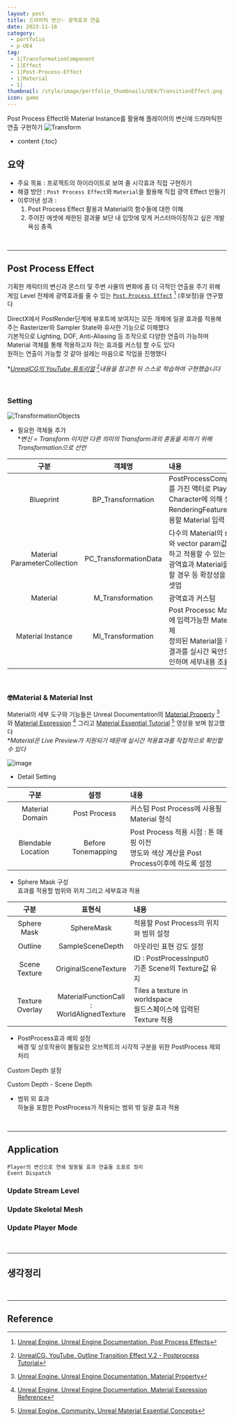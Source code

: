 ```yaml
---
layout: post
title: 드라마틱 변신✨ 광역효과 연출
date: 2023-11-16
category: 
 - portfolio
 - p-UE4
tag:
 - 1|TransformationComponent
 - 1|Effect
 - 1|Post-Process-Effect
 - 1|Material
 - 1|
thumbnail: /style/image/portfolio_thumbnails/UE4/TransitionEffect.png
icon: game
---
```


Post Process Effect와 Material Instance를 활용해 플레이어의 변신에 드라마틱한 연출 구현하기
![Transform](https://github.com/ssonsonya/ssonsonya.github.io/assets/116151781/49779bf1-7efa-4273-8d24-9d23f40f0369)

* content
{:toc}

## 요약

- 주요 목표 : 프로젝트의 하이라이트로 보여 줄 시각효과 직접 구현하기
- 해결 방안 : `Post Process Effect`와 `Material`을 활용해 직접 광역 Effect 만들기
- 이루어낸 성과 :  
    1. Post Process Effect 활용과 Material의 함수들에 대한 이해  
    2. 주어진 에셋에 제한된 결과물 보단 내 입맛에 맞게 커스터마이징하고 싶은 개발 욕심 충족  

<br>

---

## Post Process Effect

기획한 캐릭터의 변신과 몬스터 및 주변 사물의 변화에 좀 더 극적인 연출을 주기 위해 게임 Level 전체에 광역효과를 줄 수 있는 [`Post Process Effect`](https://docs.unrealengine.com/4.26/en-US/RenderingAndGraphics/PostProcessEffects/) [^201] (후보정)을 연구했다  

DirectX에서 PostRender단계에 뷰포트에 보여지는 모든 개체에 일괄 효과를 적용해주는 Rasterizer와 Sampler State와 유사한 기능으로 이해했다  
기본적으로 Lighting, DOF, Anti-Aliasing 등 조작으로 다양한 연출이 가능하며 Material 객체를 통해 적용하고자 하는 효과를 커스텀 할 수도 있다  
원하는 연출이 가능할 것 같아 설레는 마음으로 작업을 진행했다  

**[UnrealCG의 YouTube 튜토리얼](https://www.youtube.com/watch?v=ezRd6t7ZNHE&list=PLnfzvYOawOqBZlcT1Bno4vZcpFmFVcrhF&index=9) [^202]내용을 참고한 뒤 스스로 학습하여 구현했습니다* 

<br>

### Setting

![TransformationObjects](https://github.com/ssonsonya/ssonsonya.github.io/assets/116151781/b0a71cdc-5724-4702-a79f-10b9a5daeb17)

- 필요한 객체들 추가  
    **변신 = Transform 이지만 다른 의미의 Transform과의 혼동을 피하기 위해 Transformation으로 선언*  

| 구분 | 객체명 | 내용 |
| :---: | :---: | :--- |
|Blueprint|BP_Transformation|PostProcessComponent를 가진 액터로 Player Character에 의해 생성<br>RenderingFeature에 적용할 Material 입력|
|Material<br>ParameterCollection|PC_TransformationData|다수의 Material의 scalar와 vector param값을 관리하고 적용할 수 있는 개체<br>광역효과 Material을 추가할 경우 등 확장성을 고려한 셋업|
|Material|M_Transformation|광역효과 커스텀|
|Material Instance|MI_Transformation|Post Processc Material에 입력가능한 Material 객체<br>정의된 Material을 적용한 결과를 실시간 육안으로 확인하며 세부내용 조율가능|

<br>

### 🤓Material & Material Inst

Material의 세부 도구와 기능들은 Unreal Documentation의 [Material Property](https://docs.unrealengine.com/4.26/ko/RenderingAndGraphics/Materials/MaterialProperties/) [^221] 와 [Material Expression](https://docs.unrealengine.com/4.26/en-US/RenderingAndGraphics/Materials/ExpressionReference/) [^222] 그리고 [Material Essential Tutorial](https://dev.epicgames.com/community/learning/courses/eqb/unreal-engine-material-essential-concepts/882/unreal-engine-material-essential-concepts-introduction) [^223] 영상을 보며 참고했다  
**Material은 Live Preview가 지원되기 때문에 실시간 적용효과를 직접적으로 확인할 수 있다*

![image](https://github.com/ssonsonya/ssonsonya.github.io/assets/116151781/2a68a554-0ff1-4861-a86f-a634c97bcb31)  

+ Detail Setting  

| 구분 | 설정 | 내용 |
| :---: | :---: | :--- |
|Material Domain|Post Process|커스텀 Post Process에 사용될 Material 형식|
|Blendable Location|Before Tonemapping|Post Process 적용 시점 : 톤 매핑 이전<br>명도와 색상 계산을 Post Process이후에 하도록 설정 |

+ Sphere Mask 구성  
효과를 적용할 범위와 위치 그리고 세부효과 적용  

| 구분 | 표현식 | 내용 |
| :---: | :---: | :--- |
|Sphere Mask|SphereMask|적용할 Post Process의 위치와 범위 설정|
|Outline|SampleSceneDepth|아웃라인 표현 강도 설정|
|Scene Texture|OriginalSceneTexture|ID : PostProcessInput0<br>기존 Scene의 Texture값 유지|
|Texture Overlay|MaterialFunctionCall<br>: WorldAlignedTexture|Tiles a texture in worldspace<br>월드스페이스에 입력된 Texture 적용|

+ PostProcess효과 예외 설정  
배경 및 상호작용이 불필요한 오브젝트의 시각적 구분을 위한 PostProcess 제외 처리  



Custom Depth 설정  

Custom Depth - Scene Depth  

+ 범위 외 효과  
하늘을 포함한 PostProcess가 적용되는 범위 밖 일괄 효과 적용  

<br>

---
## Application

```
Player의 변신으로 연쇄 발동될 효과 연출들 도표로 정리
Event Dispatch
```

### Update Stream Level

### Update Skeletal Mesh

### Update Player Mode


<br>

---
## 생각정리


<br>

---
## Reference
[^201]: [Unreal Engine. Unreal Engine Documentation. Post Process Effects](https://docs.unrealengine.com/4.26/en-US/RenderingAndGraphics/PostProcessEffects/)  
[^202]: [UnrealCG. YouTube. Outline Transition Effect V.2 - Postprocess Tutorial](https://www.youtube.com/watch?v=ezRd6t7ZNHE&list=PLnfzvYOawOqBZlcT1Bno4vZcpFmFVcrhF&index=9)  
[^221]: [Unreal Engine. Unreal Engine Documentation. Material Property](https://docs.unrealengine.com/4.26/ko/RenderingAndGraphics/Materials/MaterialProperties/)  
[^222]: [Unreal Engine. Unreal Engine Documentation. Material Expression Reference](https://docs.unrealengine.com/4.26/en-US/RenderingAndGraphics/Materials/ExpressionReference/)  
[^223]: [Unreal Engine. Community. Unreal Material Essential Concepts](https://dev.epicgames.com/community/learning/courses/eqb/unreal-engine-material-essential-concepts/882/unreal-engine-material-essential-concepts-introduction)  